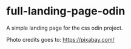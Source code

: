 # full-landing-page-odin
A simple landing page for the css odin project.

Photo credits goes to: https://pixabay.com/

